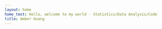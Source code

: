 ```yaml
---
layout: home
home_text: Hello, welcome to my world - Statistics/Data Analysis/Code
title: Amber Huang
---
```

